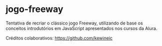 # jogo-freeway

Tentativa de recriar o clássico jogo Freeway, utilizando de base os conceitos introdutórios em JavaScript apresentados nos cursos da Alura.

Créditos colaborativos: https://github.com/kewineic
